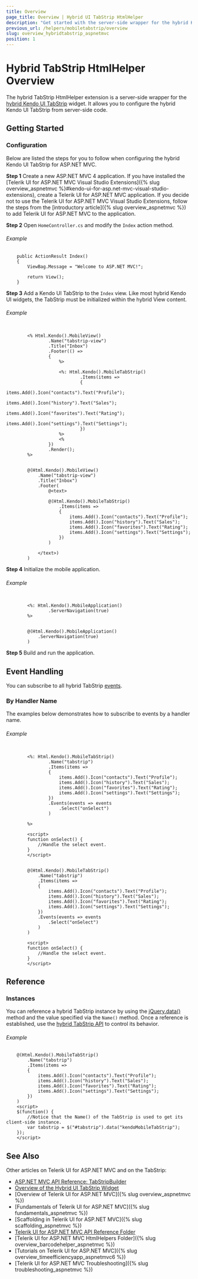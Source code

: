 ```yaml
---
title: Overview
page_title: Overview | Hybrid UI TabStrip HtmlHelper
description: "Get started with the server-side wrapper for the hybrid Kendo UI TabStrip widget for ASP.NET MVC."
previous_url: /helpers/mobiletabstrip/overview
slug: overview_hybridtabstrip_aspnetmvc
position: 1
---
```


# Hybrid TabStrip HtmlHelper Overview

The hybrid TabStrip HtmlHelper extension is a server-side wrapper for the [hybrid Kendo UI TabStrip](http://demos.telerik.com/kendo-ui/m/index#mobile-tabstrip/index) widget. It allows you to configure the hybrid Kendo UI TabStrip from server-side code.

## Getting Started

### Configuration

Below are listed the steps for you to follow when configuring the hybrid Kendo UI TabStrip for ASP.NET MVC.

**Step 1** Create a new ASP.NET MVC 4 application. If you have installed the [Telerik UI for ASP.NET MVC Visual Studio Extensions]({% slug overview_aspnetmvc %}#kendo-ui-for-asp.net-mvc-visual-studio-extensions), create a Telerik UI for ASP.NET MVC application. If you decide not to use the Telerik UI for ASP.NET MVC Visual Studio Extensions, follow the steps from the [introductory article]({% slug overview_aspnetmvc %}) to add Telerik UI for ASP.NET MVC to the application.

**Step 2** Open `HomeController.cs` and modify the `Index` action method.

###### Example

        public ActionResult Index()
        {
            ViewBag.Message = "Welcome to ASP.NET MVC!";

            return View();
        }

**Step 3** Add a Kendo UI TabStrip to the `Index` view. Like most hybrid Kendo UI widgets, the TabStrip must be initialized within the hybrid View content.

###### Example

```tab-ASPX

        <% Html.Kendo().MobileView()
                .Name("tabstrip-view")
                .Title("Inbox")
                .Footer(() =>
                {
                    %>

                    <%: Html.Kendo().MobileTabStrip()
                            .Items(items =>
                            {
                                items.Add().Icon("contacts").Text("Profile");
                                items.Add().Icon("history").Text("Sales");
                                items.Add().Icon("favorites").Text("Rating");
                                items.Add().Icon("settings").Text("Settings");
                            })
                    %>
                    <%
                })
                .Render();
        %>
```
```tab-Razor

        @(Html.Kendo().MobileView()
            .Name("tabstrip-view")
            .Title("Inbox")
            .Footer(
                @<text>

                @(Html.Kendo().MobileTabStrip()
                    .Items(items =>
                    {
                        items.Add().Icon("contacts").Text("Profile");
                        items.Add().Icon("history").Text("Sales");
                        items.Add().Icon("favorites").Text("Rating");
                        items.Add().Icon("settings").Text("Settings");
                    })
                )

            </text>)
        )
```

**Step 4** Initialize the mobile application.

###### Example

```tab-ASPX

        <%: Html.Kendo().MobileApplication()
                .ServerNavigation(true)
        %>
```
```tab-Razor

        @(Html.Kendo().MobileApplication()
            .ServerNavigation(true)
        )
```

**Step 5** Build and run the application.

## Event Handling

You can subscribe to all hybrid TabStrip [events](../../../../kendo-ui/api/javascript/mobile/ui/tabstrip#events).

### By Handler Name

The examples below demonstrates how to subscribe to events by a handler name.

###### Example

```tab-ASPX

        <%: Html.Kendo().MobileTabStrip()
                .Name("tabstrip")
                .Items(items =>
                {
                    items.Add().Icon("contacts").Text("Profile");
                    items.Add().Icon("history").Text("Sales");
                    items.Add().Icon("favorites").Text("Rating");
                    items.Add().Icon("settings").Text("Settings");
                })
                .Events(events => events
                    .Select("onSelect")
                )

        %>

        <script>
        function onSelect() {
            //Handle the select event.
        }
        </script>
```
```tab-Razor

        @(Html.Kendo().MobileTabStrip()
            .Name("tabstrip")
            .Items(items =>
            {
                items.Add().Icon("contacts").Text("Profile");
                items.Add().Icon("history").Text("Sales");
                items.Add().Icon("favorites").Text("Rating");
                items.Add().Icon("settings").Text("Settings");
            })
            .Events(events => events
                .Select("onSelect")
            )
        )

        <script>
        function onSelect() {
            //Handle the select event.
        }
        </script>
```

## Reference

### Instances

You can reference a hybrid TabStrip instance by using the [jQuery.data()](http://api.jquery.com/jQuery.data/) method and the value specified via the `Name()` method. Once a reference is established, use the [hybrid TabStrip API](../../../../kendo-ui/api/javascript/mobile/ui/tabstrip#methods) to control its behavior.

###### Example

        @(Html.Kendo().MobileTabStrip()
            .Name("tabstrip")
            .Items(items =>
            {
                items.Add().Icon("contacts").Text("Profile");
                items.Add().Icon("history").Text("Sales");
                items.Add().Icon("favorites").Text("Rating");
                items.Add().Icon("settings").Text("Settings");
            })
        )
        <script>
        $(function() {
            //Notice that the Name() of the TabStrip is used to get its client-side instance.
            var tabstrip = $("#tabstrip").data("kendoMobileTabStrip");
        });
        </script>

## See Also

Other articles on Telerik UI for ASP.NET MVC and on the TabStrip:

* [ASP.NET MVC API Reference: TabStripBuilder](/api/Kendo.Mvc.UI.Fluent/MobileTabStripBuilder)
* [Overview of the Hybrid UI TabStrip Widget](http://docs.telerik.com/kendo-ui/controls/hybrid/tabstrip/tabstrip)
* [Overview of Telerik UI for ASP.NET MVC]({% slug overview_aspnetmvc %})
* [Fundamentals of Telerik UI for ASP.NET MVC]({% slug fundamentals_aspnetmvc %})
* [Scaffolding in Telerik UI for ASP.NET MVC]({% slug scaffolding_aspnetmvc %})
* [Telerik UI for ASP.NET MVC API Reference Folder](/api/Kendo.Mvc/AggregateFunction)
* [Telerik UI for ASP.NET MVC HtmlHelpers Folder]({% slug overview_barcodehelper_aspnetmvc %})
* [Tutorials on Telerik UI for ASP.NET MVC]({% slug overview_timeefficiencyapp_aspnetmvc6 %})
* [Telerik UI for ASP.NET MVC Troubleshooting]({% slug troubleshooting_aspnetmvc %})
